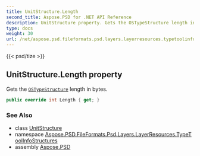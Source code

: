 ```yaml
---
title: UnitStructure.Length
second_title: Aspose.PSD for .NET API Reference
description: UnitStructure property. Gets the OSTypeStructure length in bytes
type: docs
weight: 30
url: /net/aspose.psd.fileformats.psd.layers.layerresources.typetoolinfostructures/unitstructure/length/
---
```

{{< psd/tize >}}
## UnitStructure.Length property

Gets the [`OSTypeStructure`](../../../aspose.psd.fileformats.psd.layers.layerresources/ostypestructure/) length in bytes.

```csharp
public override int Length { get; }
```

### See Also

* class [UnitStructure](../)
* namespace [Aspose.PSD.FileFormats.Psd.Layers.LayerResources.TypeToolInfoStructures](../../unitstructure/)
* assembly [Aspose.PSD](../../../)


